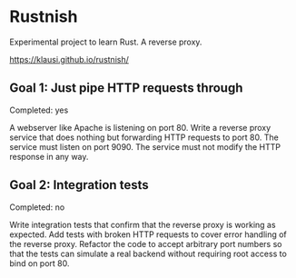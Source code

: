 # Rustnish
Experimental project to learn Rust. A reverse proxy.

https://klausi.github.io/rustnish/

## Goal 1: Just pipe HTTP requests through
Completed: yes

A webserver like Apache is listening on port 80. Write a reverse proxy service
that does nothing but forwarding HTTP requests to port 80. The service must
listen on port 9090. The service must not modify the HTTP response in any way.

## Goal 2: Integration tests
Completed: no

Write integration tests that confirm that the reverse proxy is working as
expected. Add tests with broken HTTP requests to cover error handling of the
reverse proxy. Refactor the code to accept arbitrary port numbers so that the
tests can simulate a real backend without requiring root access to bind on port
80.
